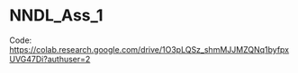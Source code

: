 # NNDL_Ass_1
Code: https://colab.research.google.com/drive/1O3pLQSz_shmMJJMZQNq1byfpxUVG47Di?authuser=2

